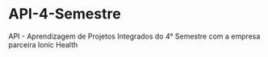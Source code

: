 # API-4-Semestre
API - Aprendizagem de Projetos Integrados do 4° Semestre com a empresa parceira Ionic Health
